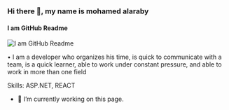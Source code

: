 ### Hi there 👋, my name is mohamed  alaraby
#### I am GitHub Readme
![I am GitHub Readme](https://bin.livechapter.com/wp-content/uploads/2019/03/1_gP4MoPw95o3HztOe2rIC4A.png)

•	I am a developer who organizes his time, is quick to communicate with a team, is a quick learner, able to work under constant pressure, and able to work in more than one field

Skills: ASP.NET, REACT

- 🔭 I’m currently working on this page. 





<!--
**alarabyy/alarabyy** is a ✨ _special_ ✨ repository because its `README.md` (this file) appears on your GitHub profile.

Here are some ideas to get you started:

- 🔭 I’m currently working on ...
- 🌱 I’m currently learning ...
- 👯 I’m looking to collaborate on ...
- 🤔 I’m looking for help with ...
- 💬 Ask me about ...
- 📫 How to reach me: ...
- 😄 Pronouns: ...
- ⚡ Fun fact: ...
-->
